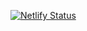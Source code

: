 [![Netlify
Status](https://api.netlify.com/api/v1/badges/82b6ab70-3550-4ab1-8dc0-5c1c5c5356a7/deploy-status)](https://app.netlify.com/sites/frosty-pike-a82bd4/deploys)
